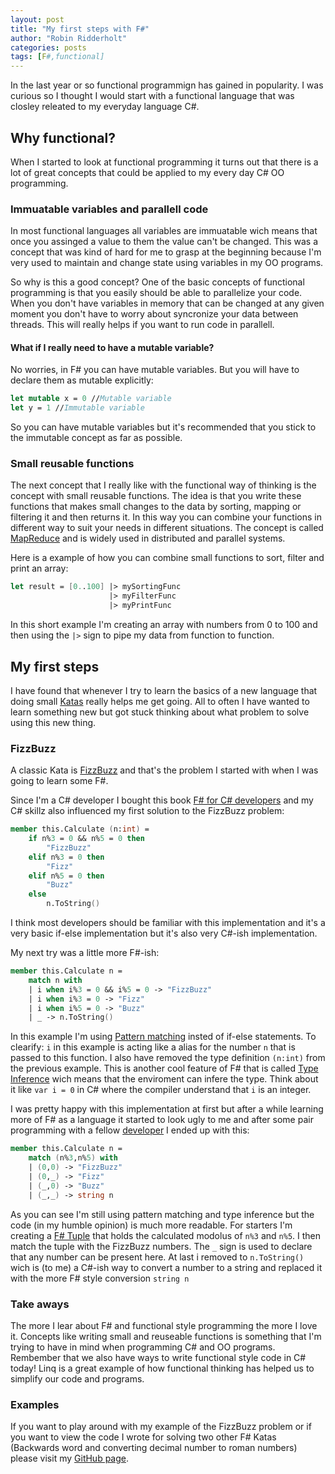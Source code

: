 ```yaml
---
layout: post
title: "My first steps with F#"
author: "Robin Ridderholt"
categories: posts
tags: [F#,functional]
---
```


In the last year or so functional programmign has gained in popularity. I was curious so I thought I would start with a functional language that was closley releated to my everyday language C#.

## Why functional?
When I started to look at functional programming it turns out that there is a lot of great concepts that could be applied to my every day C# OO programming. 

### Immuatable variables and parallell code
In most functional languages all variables are immuatable wich means that once you assinged a value to them the value can't be changed. This was a concept that was kind of hard for me to grasp at the beginning because I'm very used to maintain and change state using variables in my OO programs.

So why is this a good concept? One of the basic concepts of functional programming is that you easily should be able to parallelize your code. When you don't have variables in memory that can be changed at any given moment you don't have to worry about syncronize your data between threads. This will really helps if you want to run code in parallell.

#### What if I really need to have a mutable variable?
No worries, in F# you can have mutable variables. But you will have to declare them as mutable explicitly:
```fsharp
let mutable x = 0 //Mutable variable
let y = 1 //Immutable variable
```
So you can have mutable variables but it's recommended that you stick to the immutable concept as far as possible.

### Small reusable functions
The next concept that I really like with the functional way of thinking is the concept with small reusable functions. The idea is that you write these functions that makes small changes to the data by sorting, mapping or filtering it and then returns it. In this way you can combine your functions in different way to suit your needs in different situations. The concept is called [MapReduce](http://en.wikipedia.org/wiki/MapReduce) and is widely used in distributed and parallel systems.

Here is a example of how you can combine small functions to sort, filter and print an array:
```fsharp
let result = [0..100] |> mySortingFunc 
                      |> myFilterFunc 
                      |> myPrintFunc
```
In this short example I'm creating an array with numbers from 0 to 100 and then using the <code>|></code> sign to pipe my data from function to function.

## My first steps
I have found that whenever I try to learn the basics of a new language that doing small [Katas](http://en.wikipedia.org/wiki/Kata_(programming)) really helps me get going. All to often I have wanted to learn something new but got stuck thinking about what problem to solve using this new thing.

### FizzBuzz
A classic Kata is [FizzBuzz](http://en.wikipedia.org/wiki/FizzBuzz) and that's the problem I started with when I was going to learn some F#.

Since I'm a C# developer I bought this book [F# for C# developers](http://shop.oreilly.com/product/0790145366641.do) and my C# skillz also influenced my first solution to the FizzBuzz problem:
```fsharp
member this.Calculate (n:int) =  
    if n%3 = 0 && n%5 = 0 then
        "FizzBuzz"
    elif n%3 = 0 then
        "Fizz"
    elif n%5 = 0 then
        "Buzz"
    else
        n.ToString()
```
I think most developers should be familiar with this implementation and it's a very basic if-else implementation but it's also very C#-ish implementation.

My next try was a little more F#-ish:
```fsharp
member this.Calculate n =
    match n with
    | i when i%3 = 0 && i%5 = 0 -> "FizzBuzz"
    | i when i%3 = 0 -> "Fizz"
    | i when i%5 = 0 -> "Buzz"
    | _ -> n.ToString()
```
In this example I'm using [Pattern matching](http://en.wikipedia.org/wiki/Pattern_matching) insted of if-else statements. To clearify: `i` in this example is acting like a alias for the number `n` that is passed to this function. I also have removed the type definition `(n:int)` from the previous example. This is another cool feature of F# that is called [Type Inference](http://msdn.microsoft.com/en-us/library/dd233180.aspx) wich means that the enviroment can infere the type. Think about it like `var i = 0` in C# where the compiler understand that `i` is an integer. 

I was pretty happy with this implementation at first but after a while learning more of F# as a language it started to look ugly to me and after some pair programming with a fellow [developer](https://github.com/lette) I ended up with this:
```fsharp
member this.Calculate n = 
    match (n%3,n%5) with
    | (0,0) -> "FizzBuzz"
    | (0,_) -> "Fizz"
    | (_,0) -> "Buzz"
    | (_,_) -> string n
```
As you can see I'm still using pattern matching and type inference but the code (in my humble opinion) is much more readable. For starters I'm creating a [F# Tuple](http://msdn.microsoft.com/en-us/library/dd233200.aspx) that holds the calculated modolus of <code>n%3</code> and <code>n%5</code>. I then  match the tuple with the FizzBuzz numbers. The <code>_</code> sign is used to declare that any number can be present here. At last i removed to <code>n.ToString()</code> wich is (to me) a C#-ish way to convert a number to a string and replaced it with the more F# style conversion <code>string n</code>

### Take aways
The more I lear about F# and functional style programming the more I love it. Concepts like writing small and reuseable functions is something that I'm trying to have in mind when programming C# and OO programs. Rembember that we also have ways to write functional style code in C# today! Linq is a great example of how functional thinking has helped us to simplify our code and programs. 

### Examples
If you want to play around with my example of the FizzBuzz problem or if you want to view the code I wrote for solving two other F# Katas (Backwards word and converting decimal number to roman numbers) please visit my [GitHub page](https://github.com/robinridderholt/F--Katas).


